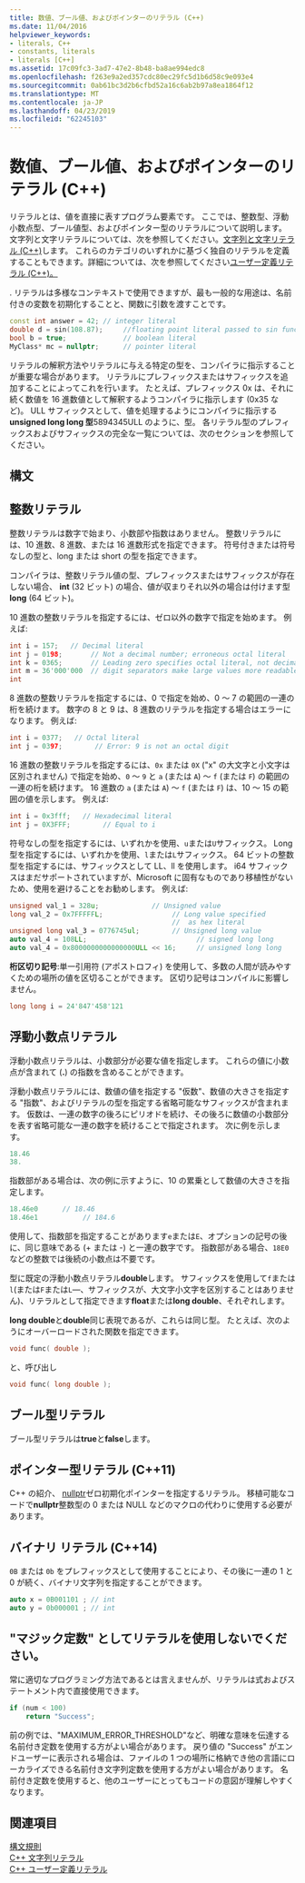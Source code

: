 ```yaml
---
title: 数値、ブール値、およびポインターのリテラル (C++)
ms.date: 11/04/2016
helpviewer_keywords:
- literals, C++
- constants, literals
- literals [C++]
ms.assetid: 17c09fc3-3ad7-47e2-8b48-ba8ae994edc8
ms.openlocfilehash: f263e9a2ed357cdc80ec29fc5d1b6d58c9e093e4
ms.sourcegitcommit: 0ab61bc3d2b6cfbd52a16c6ab2b97a8ea1864f12
ms.translationtype: MT
ms.contentlocale: ja-JP
ms.lasthandoff: 04/23/2019
ms.locfileid: "62245103"
---
```

# <a name="numeric-boolean-and-pointer-literals--c"></a>数値、ブール値、およびポインターのリテラル (C++)

リテラルとは、値を直接に表すプログラム要素です。 ここでは、整数型、浮動小数点型、ブール値型、およびポインター型のリテラルについて説明します。 文字列と文字リテラルについては、次を参照してください。[文字列と文字リテラル (C++)](../cpp/string-and-character-literals-cpp.md)します。 これらのカテゴリのいずれかに基づく独自のリテラルを定義することもできます。詳細については、次を参照してください[ユーザー定義リテラル (C++)。](../cpp/user-defined-literals-cpp.md)

. リテラルは多様なコンテキストで使用できますが、最も一般的な用途は、名前付きの変数を初期化することと、関数に引数を渡すことです。

```cpp
const int answer = 42; // integer literal
double d = sin(108.87);     //floating point literal passed to sin function
bool b = true;              // boolean literal
MyClass* mc = nullptr;      // pointer literal
```

リテラルの解釈方法やリテラルに与える特定の型を、コンパイラに指示することが重要な場合があります。 リテラルにプレフィックスまたはサフィックスを追加することによってこれを行います。 たとえば、プレフィックス 0x は、それに続く数値を 16 進数値として解釈するようコンパイラに指示します (0x35 など)。 ULL サフィックスとして、値を処理するようにコンパイラに指示する**unsigned long long 型**5894345ULL のように、型。 各リテラル型のプレフィックスおよびサフィックスの完全な一覧については、次のセクションを参照してください。

## <a name="syntax"></a>構文

## <a name="integer-literals"></a>整数リテラル

整数リテラルは数字で始まり、小数部や指数はありません。 整数リテラルには、10 進数、8 進数、または 16 進数形式を指定できます。 符号付きまたは符号なしの型と、long または short の型を指定できます。

コンパイラは、整数リテラル値の型、プレフィックスまたはサフィックスが存在しない場合、 **int** (32 ビット) の場合、値が収まりそれ以外の場合は付けます型**long** (64 ビット)。

10 進数の整数リテラルを指定するには、ゼロ以外の数字で指定を始めます。 例えば:

```cpp
int i = 157;   // Decimal literal
int j = 0198;       // Not a decimal number; erroneous octal literal
int k = 0365;       // Leading zero specifies octal literal, not decimal
int m = 36'000'000  // digit separators make large values more readable
int
```

8 進数の整数リテラルを指定するには、0 で指定を始め、0 ～ 7 の範囲の一連の桁を続けます。 数字の 8 と 9 は、8 進数のリテラルを指定する場合はエラーになります。 例えば:

```cpp
int i = 0377;   // Octal literal
int j = 0397;        // Error: 9 is not an octal digit
```

16 進数の整数リテラルを指定するには、`0x` または `0X` ("x" の大文字と小文字は区別されません) で指定を始め、`0` ～ `9` と `a` (または `A`) ～ `f` (または `F`) の範囲の一連の桁を続けます。 16 進数の `a` (または `A`) ～ `f` (または `F`) は、10 ～ 15 の範囲の値を示します。 例えば:

```cpp
int i = 0x3fff;   // Hexadecimal literal
int j = 0X3FFF;        // Equal to i
```

符号なしの型を指定するには、いずれかを使用、`u`または`U`サフィックス。 Long 型を指定するには、いずれかを使用、`l`または`L`サフィックス。 64 ビットの整数型を指定するには、サフィックスとして LL、ll を使用します。 i64 サフィックスはまだサポートされていますが、Microsoft に固有なものであり移植性がないため、使用を避けることをお勧めします。 例えば:

```cpp
unsigned val_1 = 328u;             // Unsigned value
long val_2 = 0x7FFFFFL;                 // Long value specified
                                        //  as hex literal
unsigned long val_3 = 0776745ul;        // Unsigned long value
auto val_4 = 108LL;                           // signed long long
auto val_4 = 0x8000000000000000ULL << 16;     // unsigned long long
```

**桁区切り記号**:単一引用符 (アポストロフィ) を使用して、多数の人間が読みやすくための場所の値を区切ることができます。 区切り記号はコンパイルに影響しません。

```cpp
long long i = 24'847'458'121
```

## <a name="floating-point-literals"></a>浮動小数点リテラル

浮動小数点リテラルは、小数部分が必要な値を指定します。 これらの値に小数点が含まれて (**.**) の指数を含めることができます。

浮動小数点リテラルには、数値の値を指定する "仮数"、数値の大きさを指定する "指数"、およびリテラルの型を指定する省略可能なサフィックスが含まれます。 仮数は、一連の数字の後ろにピリオドを続け、その後ろに数値の小数部分を表す省略可能な一連の数字を続けることで指定されます。 次に例を示します。

```cpp
18.46
38.
```

指数部がある場合は、次の例に示すように、10 の累乗として数値の大きさを指定します。

```cpp
18.46e0      // 18.46
18.46e1           // 184.6
```

使用して、指数部を指定することがあります`e`または`E`、オプションの記号の後に、同じ意味である (+ または -) と一連の数字です。  指数部がある場合、`18E0` などの整数では後続の小数点は不要です。

型に既定の浮動小数点リテラル**double**します。 サフィックスを使用して`f`または`l`(または`F`または`L`—、サフィックスが、大文字小文字を区別することはありません)、リテラルとして指定できます**float**または**long double**、それぞれします。

**long double**と**double**同じ表現であるが、これらは同じ型。 たとえば、次のようにオーバーロードされた関数を指定できます。

```cpp
void func( double );
```

と、呼び出し

```cpp
void func( long double );
```

## <a name="boolean-literals"></a>ブール型リテラル

ブール型リテラルは**true**と**false**します。

## <a name="pointer-literal-c11"></a>ポインター型リテラル (C++11)

C++ の紹介、 [nullptr](../cpp/nullptr.md)ゼロ初期化ポインターを指定するリテラル。 移植可能なコードで**nullptr**整数型の 0 または NULL などのマクロの代わりに使用する必要があります。

## <a name="binary-literals-c14"></a>バイナリ リテラル (C++14)

`0B` または `0b` をプレフィックスとして使用することにより、その後に一連の 1 と 0 が続く、バイナリ文字列を指定することができます。

```cpp
auto x = 0B001101 ; // int
auto y = 0b000001 ; // int
```

## <a name="avoid-using-literals-as-magic-constants"></a>"マジック定数" としてリテラルを使用しないでください。

常に適切なプログラミング方法であるとは言えませんが、リテラルは式およびステートメント内で直接使用できます。

```cpp
if (num < 100)
    return "Success";
```

前の例では、"MAXIMUM_ERROR_THRESHOLD"など、明確な意味を伝達する名前付き定数を使用する方がよい場合があります。 戻り値の "Success" がエンドユーザーに表示される場合は、ファイルの 1 つの場所に格納でき他の言語にローカライズできる名前付き文字列定数を使用する方がよい場合があります。 名前付き定数を使用すると、他のユーザーにとってもコードの意図が理解しやすくなります。

## <a name="see-also"></a>関連項目

[構文規則](../cpp/lexical-conventions.md)<br/>
[C++ 文字列リテラル](../cpp/string-and-character-literals-cpp.md)<br/>
[C++ ユーザー定義リテラル](../cpp/user-defined-literals-cpp.md)